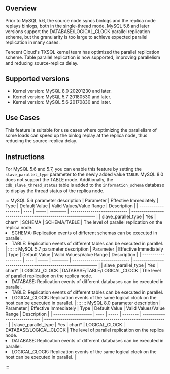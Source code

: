 ## Overview
Prior to MySQL 5.6, the source node syncs binlogs and the replica node replays binlogs, both in the single-thread mode. MySQL 5.6 and later versions support the DATABASE/LOGICAL_CLOCK parallel replication scheme, but the granularity is too large to achieve expected parallel replication in many cases.

Tencent Cloud's TXSQL kernel team has optimized the parallel replication scheme. Table parallel replication is now supported, improving parallelism and reducing source-replica delay.

## Supported versions
- Kernel version: MySQL 8.0 20201230 and later.
- Kernel version: MySQL 5.7 20180530 and later.
- Kernel version: MySQL 5.6 20170830 and later.

## Use Cases
This feature is suitable for use cases where optimizing the parallelism of some loads can speed up the binlog replay at the replica node, thus reducing the source-replica delay.

## Instructions
For MySQL 5.6 and 5.7, you can enable this feature by setting the `slave_parallel_type` parameter to the newly added value `TABLE`. MySQL 8.0 does not support the TABLE mode.
Additionally, the `cdb_slave_thread_status` table is added to the `information_schema` database to display the thread status of the replica node.

<dx-tabs>
::: MySQL 5.6 parameter description
| Parameter                                  | Effective Immediately | Type    | Default Value | Valid Values/Value Range      | Description                                                         |
| ------------------- | ---- | ----- | -------- | ---------------------------- | ------------------------------------------------------------ |
| slave_parallel_type | Yes  | char\* | SCHEMA | SCHEMA/TABLE | The level of parallel replication on the replica node. <li>SCHEMA: Replication events of different schemas can be executed in parallel. <li>TABLE: Replication events of different tables can be executed in parallel. |
:::
::: MySQL 5.7 parameter description
| Parameter                                  | Effective Immediately | Type    | Default Value | Valid Values/Value Range      | Description                                                         |
| ------------------- | ---- | ----- | -------- | ---------------------------- | ------------------------------------------------------------ |
| slave_parallel_type | Yes  | char\* | LOGICAL_CLOCK | DATABASE/TABLE/LOGICAL_CLOCK | The level of parallel replication on the replica node. <li>DATABASE: Replication events of different databases can be executed in parallel. <li>TABLE: Replication events of different tables can be executed in parallel. <li>LOGICAL_CLOCK: Replication events of the same logical clock on the host can be executed in parallel. |
:::
::: MySQL 8.0 parameter description
| Parameter                                  | Effective Immediately | Type    | Default Value | Valid Values/Value Range      | Description                                                         |
| ------------------- | ---- | ----- | -------- | ---------------------------- | ------------------------------------------------------------ |
| slave_parallel_type | Yes  | char\* | LOGICAL_CLOCK | DATABASE/LOGICAL_CLOCK | The level of parallel replication on the replica node. <li>DATABASE: Replication events of different databases can be executed in parallel. <li>LOGICAL_CLOCK: Replication events of the same logical clock on the host can be executed in parallel. |

:::
</dx-tabs>
